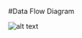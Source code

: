 #Data Flow Diagram

![alt text](https://cloud.githubusercontent.com/assets/21317641/18326170/1fd25cfe-750a-11e6-8151-6002d7e8336f.PNG "Import Image through Issue")
